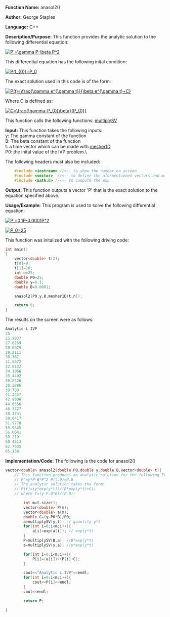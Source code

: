 **Function Name:**          anasol2()

**Author:** George Staples

**Language:** C++

**Description/Purpose:** This function provides the analytic solution to the following differential equation:

<a href="https://www.codecogs.com/eqnedit.php?latex=P'=\gamma&space;P-\beta&space;P^2" target="_blank"><img src="https://latex.codecogs.com/gif.latex?P'=\gamma&space;P-\beta&space;P^2" title="P'=\gamma P-\beta P^2" /></a>

This differential equation has the following inital condition:

<a href="https://www.codecogs.com/eqnedit.php?latex=P(t_{0})=P_0" target="_blank"><img src="https://latex.codecogs.com/gif.latex?P(t_{0})=P_0" title="P(t_{0})=P_0" /></a>

The exact solution used in this code is of the form:

<a href="https://www.codecogs.com/eqnedit.php?latex=P(t)=\frac{\gamma&space;e^{\gamma&space;t}}{\beta&space;e^{\gamma&space;t}&plus;C}" target="_blank"><img src="https://latex.codecogs.com/gif.latex?P(t)=\frac{\gamma&space;e^{\gamma&space;t}}{\beta&space;e^{\gamma&space;t}&plus;C}" title="P(t)=\frac{\gamma e^{\gamma t}}{\beta e^{\gamma t}+C}" /></a>

Where C is defined as:

<a href="https://www.codecogs.com/eqnedit.php?latex=C=\frac{\gamma-P_{0}\beta}{P_{0}}" target="_blank"><img src="https://latex.codecogs.com/gif.latex?C=\frac{\gamma-P_{0}\beta}{P_{0}}" title="C=\frac{\gamma-P_{0}\beta}{P_{0}}" /></a>

This function calls the following functions:
[multiplySV](https://georgest347.github.io/MATH-5620/softwareManual/HW4/multiplySV) 

**Input:** This function takes the following inputs:\
y: The gamma constant of the function\
B: The beta constant of the function\
t: a time vector which can be made with [mesher1D](https://georgest347.github.io/MATH-5620/softwareManual/HW4/mesher1D)\
P0: the inital value of the IVP problem.\
  
The following headers must also be included:
  ```c++
      #include <iostream> //<-- to show the number on screen
      #include <vector>  //<-- to define the aformentioned vectors and matricies
      #include <math.h> //<-- to compute the exp
  ```

**Output:** This function outputs a vector 'P' that is the exact solution to the equation specified above.
	
**Usage/Example:**
This program is used to solve the following differential equation:

<a href="https://www.codecogs.com/eqnedit.php?latex=P'=0.1P-0.0001P^2" target="_blank"><img src="https://latex.codecogs.com/gif.latex?P'=0.1P-0.0001P^2" title="P'=0.1P-0.0001P^2" /></a>

<a href="https://www.codecogs.com/eqnedit.php?latex=P_0=25" target="_blank"><img src="https://latex.codecogs.com/gif.latex?P_0=25" title="P_0=25" /></a>

This function was initalized with the following driving code:
```c++
int main()
{
    vector<double> t(2);
    t[0]=0;
    t[1]=10;
    int n=25;
    double P0=25;
    double y=0.1;
    double B=0.0001;

    anasol2(P0,y,B,mesher1D(t,n));

    return 0;
}
```

The results on the screen were as follows:

```c++
Analytic L.IVP
25
25.9937
27.0259
28.0979
29.2111
30.367
31.5672
32.8132
34.1066
35.4492
36.8426
38.2886
39.789
41.3457
42.9606
44.6356
46.3727
48.1741
50.0417
51.9778
53.9845
56.0641
58.219
60.4513
62.7635
65.158
```

**Implementation/Code:** The following is the code for anasol2()
```c++
vector<double> anasol2(double P0,double y,double B,vector<double> t){
    // This function produces an analytic solution for the following IVP
    // P'=y*P-B*P^2 P(t.0)=P.0
    // The analytic solution takes the form:
    // P(t)=(y*exp(y*t))/(B*exp(y*t)+C);
    // where C=(y-P.0*B)/(P.0);

        int m=t.size();
        vector<double> P(m);
        vector<double> a(m);
        double C=(y-P0*B)/P0;
        a=multiplySV(y,t); // quantity y*t
        for(int i=0;i<m;i++){
            a[i]=exp(a[i]); // exp(y*t)
        }
        P=multiplySV(B,a); //B*exp(y*t)
        a=multiplySV(y,a); //y*exp(y*t)

        for(int i=0;i<m;i++){
            P[i]=(a[i])/(P[i]+C);
        }

        cout<<"Analytic L.IVP"<<endl;
        for(int i=0;i<m;i++){
            cout<<P[i]<<endl;
        }
        cout<<endl;

        return P;

}
```

